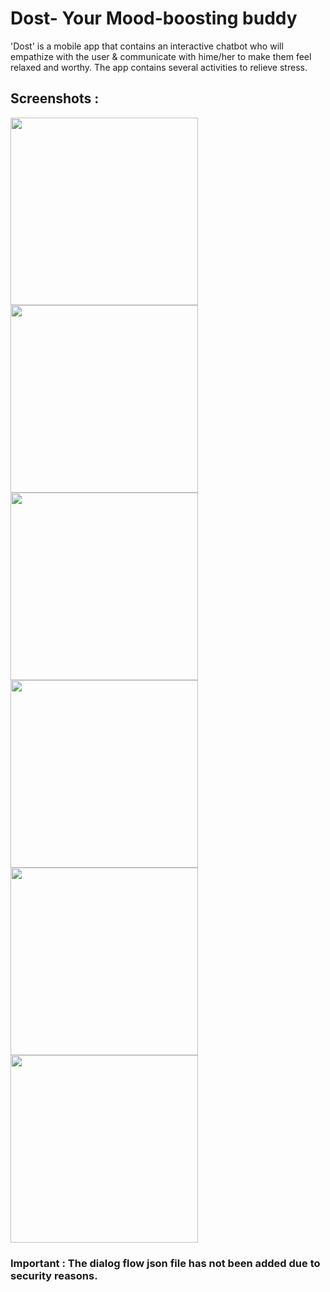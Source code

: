 # Dost- Your Mood-boosting buddy  
'Dost' is a mobile app that contains an interactive chatbot who will empathize with the user & communicate with hime/her to make them feel relaxed and worthy. The app contains several activities to relieve stress.  

## Screenshots : 

<img src="Screenshot_20200621-160113.jpg" width="300"><img src="Screenshot_20200621-161051.jpg" width="300"> <img src="Screenshot_20200621-161141.jpg" width="300"> <img src="Screenshot_20200621-161238.jpg" width="300"><img src="Screenshot_20200621-161248.jpg" width="300"> <img src="Screenshot_20200621-161410.jpg" width="300">
  
### Important : The dialog flow json file has not been added due to security reasons.
